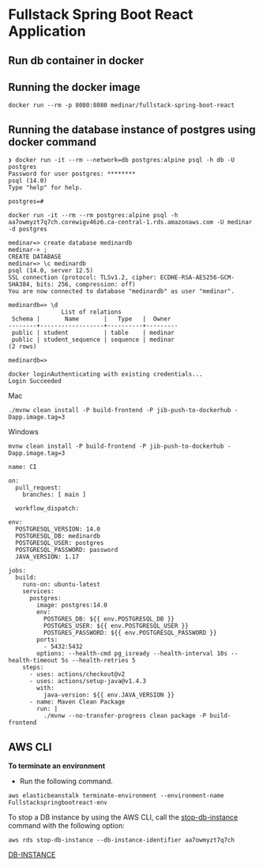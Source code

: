 # Fullstack Spring Boot React Application

## Run db container in docker



## Running the docker image

````shell
docker run --rm -p 8080:8080 medinar/fullstack-spring-boot-react
````



## Running the database instance of postgres using docker command

```shell
❯ docker run -it --rm --network=db postgres:alpine psql -h db -U postgres
Password for user postgres: ********
psql (14.0)
Type "help" for help.

postgres=#
```



```shell
docker run -it --rm --rm postgres:alpine psql -h aa7owmyzt7q7ch.corewigv46z6.ca-central-1.rds.amazonaws.com -U medinar -d postgres
```

```shell
medinar=> create database medinardb
medinar-> ;
CREATE DATABASE
medinar=> \c medinardb
psql (14.0, server 12.5)
SSL connection (protocol: TLSv1.2, cipher: ECDHE-RSA-AES256-GCM-SHA384, bits: 256, compression: off)
You are now connected to database "medinardb" as user "medinar".
```

```shell
medinardb=> \d
               List of relations
 Schema |       Name       |   Type   |  Owner  
--------+------------------+----------+---------
 public | student          | table    | medinar
 public | student_sequence | sequence | medinar
(2 rows)

medinardb=> 
```



```shell
docker loginAuthenticating with existing credentials...
Login Succeeded	
```



Mac

```shell
./mvnw clean install -P build-frontend -P jib-push-to-dockerhub -Dapp.image.tag=3
```

Windows

```shell
mvnw clean install -P build-frontend -P jib-push-to-dockerhub -Dapp.image.tag=3
```

```
name: CI

on:
  pull_request:
    branches: [ main ]

  workflow_dispatch:

env:
  POSTGRESQL_VERSION: 14.0
  POSTGRESQL_DB: medinardb
  POSTGRESQL_USER: postgres
  POSTGRESQL_PASSWORD: password
  JAVA_VERSION: 1.17

jobs:
  build:
    runs-on: ubuntu-latest
    services:
      postgres:
        image: postgres:14.0
        env:
          POSTGRES_DB: ${{ env.POSTGRESQL_DB }}
          POSTGRES_USER: ${{ env.POSTGRESQL_USER }}
          POSTGRES_PASSWORD: ${{ env.POSTGRESQL_PASSWORD }}
        ports:
          - 5432:5432
        options: --health-cmd pg_isready --health-interval 10s --health-timeout 5s --health-retries 5
    steps:
      - uses: actions/checkout@v2
      - uses: actions/setup-java@v1.4.3
        with:
          java-version: ${{ env.JAVA_VERSION }}
      - name: Maven Clean Package
        run: |
          ./mvnw --no-transfer-progress clean package -P build-frontend
```



## AWS CLI

**To terminate an environment**

- Run the following command.

```shell
aws elasticbeanstalk terminate-environment --environment-name Fullstackspringbootreact-env
```



To stop a DB instance by using the AWS CLI, call the [stop-db-instance](https://docs.aws.amazon.com/cli/latest/reference/rds/stop-db-instance.html) command with the following option:

```shell
aws rds stop-db-instance --db-instance-identifier aa7owmyzt7q7ch
```

[DB-INSTANCE](https://ca-central-1.console.aws.amazon.com/rds/home?region=ca-central-1#database:id=aa7owmyzt7q7ch;is-cluster=false)

